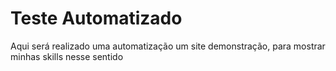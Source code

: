 # Teste Automatizado
Aqui será realizado uma automatização um site demonstração, para mostrar minhas skills nesse sentido
